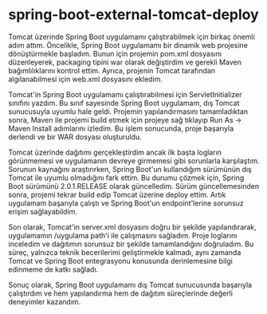 # spring-boot-external-tomcat-deploy

Tomcat üzerinde Spring Boot uygulamamı çalıştırabilmek için birkaç önemli adım attım. Öncelikle, Spring Boot uygulamamı bir dinamik web projesine dönüştürmekle başladım. Bunun için projemin pom.xml dosyasını düzenleyerek, packaging tipini war olarak değiştirdim ve gerekli Maven bağımlılıklarını kontrol ettim. Ayrıca, projenin Tomcat tarafından algılanabilmesi için web.xml dosyasını ekledim.

Tomcat'in Spring Boot uygulamamı çalıştırabilmesi için ServletInitializer sınıfını yazdım. Bu sınıf sayesinde Spring Boot uygulamam, dış Tomcat sunucusuyla uyumlu hale geldi. Projemin yapılandırmasını tamamladıktan sonra, Maven ile projemi build etmek için projeye sağ tıklayıp Run As -> Maven Install adımlarını izledim. Bu işlem sonucunda, proje başarıyla derlendi ve bir WAR dosyası oluşturuldu.

Tomcat üzerinde dağıtımı gerçekleştirdim ancak ilk başta logların görünmemesi ve uygulamanın devreye girmemesi gibi sorunlarla karşılaştım. Sorunun kaynağını araştırırken, Spring Boot'un kullandığım sürümünün dış Tomcat ile uyumlu olmadığını fark ettim. Bu durumu çözmek için, Spring Boot sürümünü 2.0.1.RELEASE olarak güncelledim. Sürüm güncellemesinden sonra, projemi tekrar build edip Tomcat üzerine deploy ettim. Artık uygulamam başarıyla çalıştı ve Spring Boot'un endpoint'lerine sorunsuz erişim sağlayabildim.

Son olarak, Tomcat'in server.xml dosyasını doğru bir şekilde yapılandırarak, uygulamamın /uygulama path'i ile çalışmasını sağladım. Proje loglarını inceledim ve dağıtımın sorunsuz bir şekilde tamamlandığını doğruladım. Bu süreç, yalnızca teknik becerilerimi geliştirmekle kalmadı, aynı zamanda Tomcat ve Spring Boot entegrasyonu konusunda derinlemesine bilgi edinmeme de katkı sağladı.

Sonuç olarak, Spring Boot uygulamamı dış Tomcat sunucusunda başarıyla çalıştırdım ve hem yapılandırma hem de dağıtım süreçlerinde değerli deneyimler kazandım.